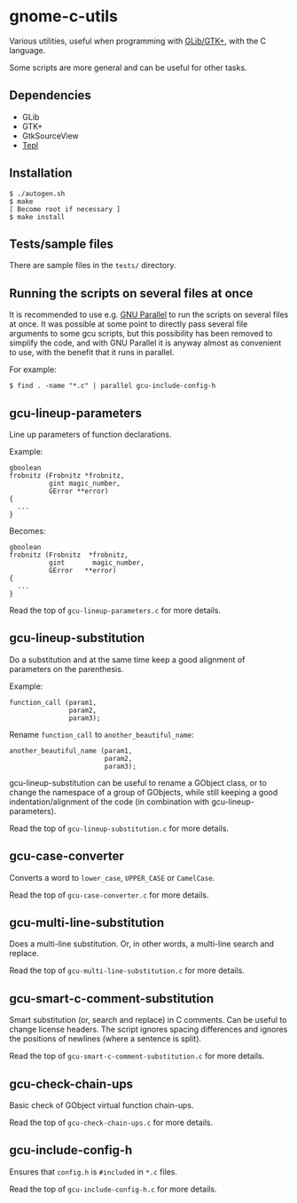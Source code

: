 gnome-c-utils
=============

Various utilities, useful when programming with
[GLib/GTK+](https://www.gtk.org/), with the C language.

Some scripts are more general and can be useful for other tasks.

Dependencies
------------

- GLib
- GTK+
- GtkSourceView
- [Tepl](https://wiki.gnome.org/Projects/Tepl)

Installation
------------

```
$ ./autogen.sh
$ make
[ Become root if necessary ]
$ make install
```

Tests/sample files
------------------

There are sample files in the `tests/` directory.

Running the scripts on several files at once
--------------------------------------------

It is recommended to use e.g.
[GNU Parallel](https://www.gnu.org/software/parallel/) to run the scripts on
several files at once. It was possible at some point to directly pass several
file arguments to some gcu scripts, but this possibility has been removed to
simplify the code, and with GNU Parallel it is anyway almost as convenient to
use, with the benefit that it runs in parallel.

For example:
```
$ find . -name "*.c" | parallel gcu-include-config-h
```

gcu-lineup-parameters
---------------------

Line up parameters of function declarations.

Example:

```
gboolean
frobnitz (Frobnitz *frobnitz,
          gint magic_number,
          GError **error)
{
  ...
}
```

Becomes:

```
gboolean
frobnitz (Frobnitz  *frobnitz,
          gint       magic_number,
          GError   **error)
{
  ...
}
```

Read the top of `gcu-lineup-parameters.c` for more details.

gcu-lineup-substitution
-----------------------

Do a substitution and at the same time keep a good alignment of parameters on
the parenthesis.

Example:

```
function_call (param1,
               param2,
               param3);
```

Rename `function_call` to `another_beautiful_name`:

```
another_beautiful_name (param1,
                        param2,
                        param3);
```

gcu-lineup-substitution can be useful to rename a GObject class, or to change
the namespace of a group of GObjects, while still keeping a good
indentation/alignment of the code (in combination with gcu-lineup-parameters).

Read the top of `gcu-lineup-substitution.c` for more details.

gcu-case-converter
------------------

Converts a word to `lower_case`, `UPPER_CASE` or `CamelCase`.

Read the top of `gcu-case-converter.c` for more details.

gcu-multi-line-substitution
---------------------------

Does a multi-line substitution. Or, in other words, a multi-line search and
replace.

Read the top of `gcu-multi-line-substitution.c` for more details.

gcu-smart-c-comment-substitution
--------------------------------

Smart substitution (or, search and replace) in C comments. Can be useful to
change license headers. The script ignores spacing differences and ignores the
positions of newlines (where a sentence is split).

Read the top of `gcu-smart-c-comment-substitution.c` for more details.

gcu-check-chain-ups
-------------------

Basic check of GObject virtual function chain-ups.

Read the top of `gcu-check-chain-ups.c` for more details.

gcu-include-config-h
--------------------

Ensures that `config.h` is `#included` in `*.c` files.

Read the top of `gcu-include-config-h.c` for more details.
